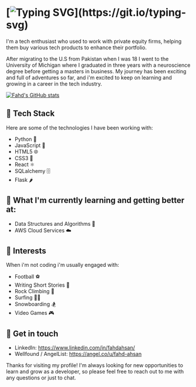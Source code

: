 # [![Typing SVG](https://readme-typing-svg.demolab.com?font=Fira+Code&size=30&pause=5000&color=FFFFFF&width=1000&lines=Hi+I'm+Fahd!+A+former+consultant+turned+Software+Dev!)](https://git.io/typing-svg)

I'm a tech enthusiast who used to work with private equity firms, helping them buy various tech products to enhance their portfolio.

After migrating to the U.S from Pakistan when I was 18 I went to the University of Michigan where I graduated in three years with a neuroscience degree before getting a masters in business. My journey has been exciting and full of adventures so far, and i'm excited to keep on learning and growing in a career in the tech industry.

[![Fahd's GitHub stats](https://github-readme-stats.vercel.app/api?username=dhaaaf)](https://github.com/dhaaaf/github-readme-stats)

## 🔧 Tech Stack

Here are some of the technologies I have been working with:

- Python 🐍
- JavaScript 🚀
- HTML5 🌐
- CSS3 🎨
- React ⚛️
- SQLalchemy 🗄️
- Flask 🌶️


## 🌱 What I'm currently learning and getting better at:

- Data Structures and Algorithms 🤖
- AWS Cloud Services ☁️


## 🎉 Interests

When i'm not coding i'm usually engaged with:

- Football ⚽️
- Writing Short Stories 📝
- Rock Climbing 🧗
- Surfing 🏄‍♂️
- Snowboarding 🏂
- Video Games 🎮

## 💬 Get in touch

- LinkedIn: https://www.linkedin.com/in/fahdahsan/
- Wellfound / AngelList: https://angel.co/u/fahd-ahsan

Thanks for visiting my profile! I'm always looking for new opportunities to learn and grow as a developer, so please feel free to reach out to me with any questions or just to chat.
